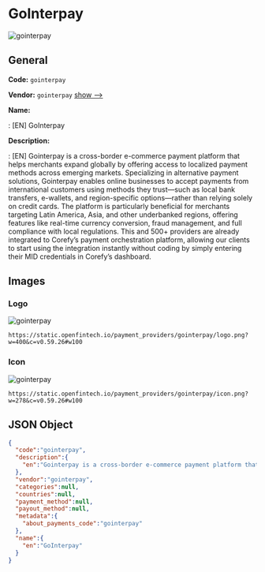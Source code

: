 
# GoInterpay 
![gointerpay](https://static.openfintech.io/payment_providers/gointerpay/logo.png?w=400&c=v0.59.26#w100)  

## General 
 
**Code:** `gointerpay` 
 
**Vendor:** `gointerpay` [show -->](/vendors/gointerpay/) 
 
**Name:** 
 
:	[EN] GoInterpay 
 
**Description:** 
 
: [EN] Gointerpay is a cross-border e-commerce payment platform that helps merchants expand globally by offering access to localized payment methods across emerging markets. Specializing in alternative payment solutions, Gointerpay enables online businesses to accept payments from international customers using methods they trust—such as local bank transfers, e-wallets, and region-specific options—rather than relying solely on credit cards. The platform is particularly beneficial for merchants targeting Latin America, Asia, and other underbanked regions, offering features like real-time currency conversion, fraud management, and full compliance with local regulations. This and 500+ providers are already integrated to Corefy’s payment orchestration platform, allowing our clients to start using the integration instantly without coding by simply entering their MID credentials in Corefy’s dashboard. 
 

## Images 

### Logo 
 
![gointerpay](https://static.openfintech.io/payment_providers/gointerpay/logo.png?w=400&c=v0.59.26#w100)  

```
https://static.openfintech.io/payment_providers/gointerpay/logo.png?w=400&c=v0.59.26#w100
```  

### Icon 
 
![gointerpay](https://static.openfintech.io/payment_providers/gointerpay/icon.png?w=278&c=v0.59.26#w100)  

```
https://static.openfintech.io/payment_providers/gointerpay/icon.png?w=278&c=v0.59.26#w100
```  

## JSON Object 

```json
{
  "code":"gointerpay",
  "description":{
    "en":"Gointerpay is a cross-border e-commerce payment platform that helps merchants expand globally by offering access to localized payment methods across emerging markets. Specializing in alternative payment solutions, Gointerpay enables online businesses to accept payments from international customers using methods they trust\u2014such as local bank transfers, e-wallets, and region-specific options\u2014rather than relying solely on credit cards. The platform is particularly beneficial for merchants targeting Latin America, Asia, and other underbanked regions, offering features like real-time currency conversion, fraud management, and full compliance with local regulations. This and 500+ providers are already integrated to Corefy\u2019s payment orchestration platform, allowing our clients to start using the integration instantly without coding by simply entering their MID credentials in Corefy\u2019s dashboard."
  },
  "vendor":"gointerpay",
  "categories":null,
  "countries":null,
  "payment_method":null,
  "payout_method":null,
  "metadata":{
    "about_payments_code":"gointerpay"
  },
  "name":{
    "en":"GoInterpay"
  }
}
```  
